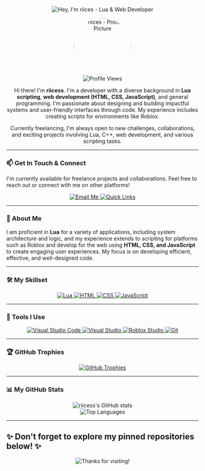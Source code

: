 <p align="center">
  <img src="https://capsule-render.vercel.app/api?type=waving&color=random&height=320§ion=header&text=Hey%20I%27m%20riicess%20(EREN)&fontSize=55&animation=fadeIn&fontAlignY=35&desc=Lua%20-%20C%2B%2B%20-%20Web%20Developer%0APassionate%20about%20impactful%20code&descSize=20&descAlignY=73,90&descAlign=50&fontColor=FFFFFF&v=headerRandomColor1" alt="Hey, I'm riices - Lua & Web Developer"/>
</p>

<div align="center">
  <img src="https://avatars.githubusercontent.com/u/150382838?v=4" alt="riices - Profile Picture" width="150px" style="border-radius:50%;"/>
  <br/>
  <img src="https://komarev.com/ghpvc/?username=riicess&label=Profile%20Views&color=blueviolet&style=flat-square" alt="Profile Views"/>
</div>

<div align="center">

Hi there! I'm **riicess**. I'm a developer with a diverse background in **Lua scripting**, **web development (HTML, CSS, JavaScript)**, and general programming. I'm passionate about designing and building impactful systems and user-friendly interfaces through code. My experience includes creating scripts for environments like Roblox.

Currently freelancing, I'm always open to new challenges, collaborations, and exciting projects involving Lua, C++, web development, and various scripting tasks.

</div>

---

### 📫 Get In Touch & Connect

I'm currently available for freelance projects and collaborations. Feel free to reach out or connect with me on other platforms!

<p align="center">
  <a href="mailto:cat@catgirl.dpdns.org">
    <img src="https://img.shields.io/badge/Email-cat@catgirl.dpdns.org-informational?style=for-the-badge&logo=minutemailer&logoColor=white" alt="Email Me"/>
  </a>
  <a href="https://guns.lol/riices" target="_blank">
    <img src="https://img.shields.io/badge/Quick%20Links-guns.lol%2Friices-blueviolet?style=for-the-badge&logo=polymer&logoColor=white" alt="Quick Links"/>
  </a>
</p>

---

### 🚀 About Me

I am proficient in **Lua** for a variety of applications, including system architecture and logic, and my experience extends to scripting for platforms such as Roblox and develop for the web using **HTML, CSS, and JavaScript** to create engaging user experiences. My focus is on developing efficient, effective, and well-designed code.

---

### 🛠️ My Skillset

<p align="center">
  <a href="#-skills">
    <img src="https://img.shields.io/badge/Lua-2C2D72?style=for-the-badge&logo=lua&logoColor=white" alt="Lua"/>
  </a>
  <a href="#-skills">
    <img src="https://img.shields.io/badge/HTML5-E34F26?style=for-the-badge&logo=html5&logoColor=white" alt="HTML"/
  </a>
  <a href="#-skills">
    <img src="https://img.shields.io/badge/CSS3-1572B6?style=for-the-badge&logo=css3&logoColor=white" alt="CSS"/>
  </a>
  <a href="#-skills">
    <img src="https://img.shields.io/badge/JavaScript-F7DF1E?style=for-the-badge&logo=javascript&logoColor=black" alt="JavaScript"/>
  </a

</p>

---

### 🧰 Tools I Use

<p align="center">
  <a href="#-tools">
    <img src="https://img.shields.io/badge/VS%20Code-007ACC?style=for-the-badge&logo=visualstudiocode&logoColor=white" alt="Visual Studio Code"/>
  </a>
  <a href="#-tools">
    <img src="https://img.shields.io/badge/Visual%20Studio-5C2D91?style=for-the-badge&logo=visualstudio&logoColor=white" alt="Visual Studio"/>
  </a>
  <a href="#-tools">
    <img src="https://img.shields.io/badge/Roblox%20Studio-000000?style=for-the-badge&logo=roblox&logoColor=white" alt="Roblox Studio"/>
  </a>
  <a href="#-tools">
    <img src="https://img.shields.io/badge/Git-F05032?style=for-the-badge&logo=git&logoColor=white" alt="Git"/>
  </a>
</p>

---

### 🏆 GitHub Trophies

<p align="center">
  <a href="https://github.com/ryo-ma/github-profile-trophy">
    <img src="https://github-profile-trophy.vercel.app/?username=riicess&theme=radical&column=7&margin-w=15&margin-h=15" alt="GitHub Trophies"/>
  </a>
</p>

---

### 📊 My GitHub Stats

<p align="center">
  <img src="https://github-readme-stats.vercel.app/api?username=riicess&show_icons=true&theme=radical&hide_border=true&count_private=true&include_all_commits=true" alt="riicess's GitHub stats" />
  <br/>
  <img src="https://github-readme-stats.vercel.app/api/top-langs/?username=riicess&layout=compact&theme=radical&hide_border=true&langs_count=8" alt="Top Languages" />
</p>

---
✨ Don't forget to explore my pinned repositories below! ✨
---

<p align="center">
  <img src="https://capsule-render.vercel.app/api?type=wave&color=random&height=150§ion=footer&text=Thanks%20for%20visiting!&fontSize=30&animation=twinkling&fontAlignY=45&fontColor=FFFFFF&v=footerRandomWithHeight1" alt="Thanks for visiting!"/>
</p>
